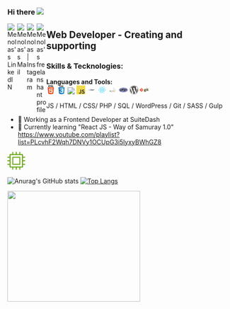 ### Hi there <img src="https://media.giphy.com/media/hvRJCLFzcasrR4ia7z/giphy.gif" width="22px">

<a href="https://www.linkedin.com/in/elena-c-99bb2665/">
  <img align="left" alt="Menolas's LinkedIN" width="22px" src="https://raw.githubusercontent.com/peterthehan/peterthehan/master/assets/linkedin.svg" />
</a>

<a href="mailto:olenachristensen777@gmail.com">
  <img align="left" alt="Menolas's Mail" width="22px" src="https://epicprogrammerassets.netlify.app/Assets/gmail.svg" />
</a>

<a href="https://www.instagram.com/elena.christensen77/">
  <img align="left" alt="Menolas | Instagram" width="22px" src="https://epicprogrammerassets.netlify.app/Assets/instagram.svg" />
</a>

<a href="https://freelancehunt.com/freelancer/Menolas.html">
  <img align="left" alt="Menolas's freelanshant profile" width="22px" src="https://freelancehunt.com/static/images/logo/freelancehunt-sm.svg?v6" />
</a>

## Web Developer - Creating and supporting

### Skills & Tecknologies:  

**Languages and Tools:**  
<code><img height="20" src="https://raw.githubusercontent.com/github/explore/80688e429a7d4ef2fca1e82350fe8e3517d3494d/topics/html/html.png"></code>
<code><img height="20" src="https://raw.githubusercontent.com/github/explore/80688e429a7d4ef2fca1e82350fe8e3517d3494d/topics/css/css.png"></code>
<code><img height="20" src="https://raw.githubusercontent.com/github/explore/80688e429a7d4ef2fca1e82350fe8e3517d3494d/topics/scss/scss.png"></code>
<code><img height="20" src="https://raw.githubusercontent.com/github/explore/80688e429a7d4ef2fca1e82350fe8e3517d3494d/topics/javascript/javascript.png"></code>
<code><img height="20" src="https://raw.githubusercontent.com/github/explore/80688e429a7d4ef2fca1e82350fe8e3517d3494d/topics/jquery/jquery.png"></code>
<code><img height="20" src="https://raw.githubusercontent.com/github/explore/80688e429a7d4ef2fca1e82350fe8e3517d3494d/topics/react/react.png"></code>
<code><img height="20" src="https://raw.githubusercontent.com/github/explore/80688e429a7d4ef2fca1e82350fe8e3517d3494d/topics/mysql/mysql.png"></code>
<code><img height="20" src="https://raw.githubusercontent.com/github/explore/80688e429a7d4ef2fca1e82350fe8e3517d3494d/topics/php/php.png"></code>
<code><img height="20" src="https://raw.githubusercontent.com/github/explore/80688e429a7d4ef2fca1e82350fe8e3517d3494d/topics/wordpress/wordpress.png"></code>
<code><img height="20" src="https://raw.githubusercontent.com/github/explore/80688e429a7d4ef2fca1e82350fe8e3517d3494d/topics/git/git.png"></code>


JS / HTML / CSS/ PHP / SQL / WordPress / Git / SASS / Gulp 

- 🔭 Working as a Frontend Developer at SuiteDash
- 🌱 Currently learning "React JS - Way of Samuray 1.0" https://www.youtube.com/playlist?list=PLcvhF2Wqh7DNVy1OCUpG3i5lyxyBWhGZ8

<a href='https://docs.github.com/en/developers'><img src='https://raw.githubusercontent.com/acervenky/animated-github-badges/master/assets/devbadge.gif' width='40' height='40'></a>

![Anurag's GitHub stats](https://github-readme-stats.vercel.app/api?username=Menolas&show_icons=true&theme=radical)
[![Top Langs](https://github-readme-stats.vercel.app/api/top-langs/?username=Menolas)](https://github.com/anuraghazra/github-readme-stats)

<a href="https://uk.freelancehunt.com/r/AXNjd" target="_blank"><img src="https://freelancehunt.com/static/images/bonus/en/300/4.png" width="300" height="250"></a>





<!--
**Menolas/Menolas** is a ✨ _special_ ✨ repository because its `README.md` (this file) appears on your GitHub profile.

Here are some ideas to get you started:

- 🔭 I’m currently working on ...
- 🌱 I’m currently learning ...
- 👯 I’m looking to collaborate on ...
- 🤔 I’m looking for help with ...
- 💬 Ask me about ...
- 📫 How to reach me: ...
- 😄 Pronouns: ...
- ⚡ Fun fact: ...
-->
